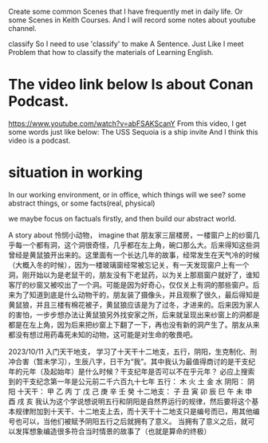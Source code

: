 Create some common Scenes that I have frequently met in daily life.
Or some Scenes in Keith Courses. And I will record some notes about youtube channel.

classify
	So I need to use 'classify' to make A Sentence. Just Like I meet Problem that how to classify the materials of Learning English.

# The video link below Is about Conan Podcast. 
https://www.youtube.com/watch?v=abFSAKScanY
From this video, I get some words just like below:
The USS Sequoia is a ship
invite
And I think this video is a podcast. 


# situation in working
In our working environment, or in office, which things will we see?
some abstract things, or some facts(real, physical)

we maybe focus on factuals firstly, and then build our abstract world.


A story about 怜悯小动物， imagine that 朋友家三层楼房，一楼窗户上的纱窗几乎每一个都有洞，这个洞很奇怪，几乎都在左上角，碗口那么大。后来得知这些洞曾经是黄鼠狼开出来的。这里面有一个长达几年的故事，经常发生在天气冷的时候（大概入冬的时候），因为一楼玻璃窗经常被忘记关，有一天发现窗户上有一个洞，刚开始以为是老鼠干的，朋友没有下老鼠药，以为关上那扇窗户就好了，谁知客厅的纱窗又被咬出了一个洞。可能是因为好奇心，仅仅关上有洞的那些窗户。后来为了知道到底是什么动物干的，朋友装了摄像头，并且观察了很久，最后得知是黄鼠狼，并且三楼有棉花被子，黄鼠狼应该是为了过冬，才进来的。后来因为家人的害怕，一步步想办法让黄鼠狼另外找安家之所，后来就呈现出来纱窗上的洞都是都是在左上角，因为后来把纱窗上下翻了一下，再也没有新的洞产生了。朋友从来都没有想过用药毒死未知的动物，这可能是对生命的敬畏吧。


2023/10/11 入门天干地支，
学习了十天干十二地支，五行，阴阳，生克制化、刑冲合害（暂未学习），生辰八字，日干为“我”。其中我认为最值得商讨的是干支纪年的元年（及起始年）是什么时候？干支纪年是否可以不在乎元年？ 必应上搜索到的干支纪念第一年是公元前二千六百九十七年
五行： 木 火 土 金 水
阴阳： 阴 阳
十天干： 甲 乙 丙 丁 戊 己 庚 辛 壬 癸
十二地支： 子 丑 寅 卯 辰 巳 午 未 申 酉 戌 亥
我认为这个学说想说明五行和阴阳是自然界运行的规律，然后要将这个基本规律附加到十天干、十二地支上去，而十天干十二地支只是编号而已，用其他编号也可以，当他们被赋予阴阳五行之后就拥有了意义。 当拥有了意义之后，就可以发挥想象编造很多符合当时情景的故事了（也就是算命的终极）



